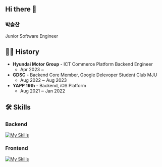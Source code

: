 ## Hi there 👋

### 박솔찬
Junior Software Engineer

## 🧑‍💻 History
- **Hyundai Motor Group** - ICT Commerce Platform Backend Engineer
    - Apr 2023 ~ 
- **GDSC** - Backend Core Member, Google Delevoper Student Club MJU
    - Aug 2022 ~ Aug 2023 
- **YAPP 19th** - Backend, iOS Platform
    - Aug 2021 ~ Jan 2022

## 🛠 Skills
### Backend
[![My Skills](https://skillicons.dev/icons?i=java,spring,mysql,docker)](https://skillicons.dev)

### Frontend
[![My Skills](https://skillicons.dev/icons?i=ts,react,scss)](https://skillicons.dev)
